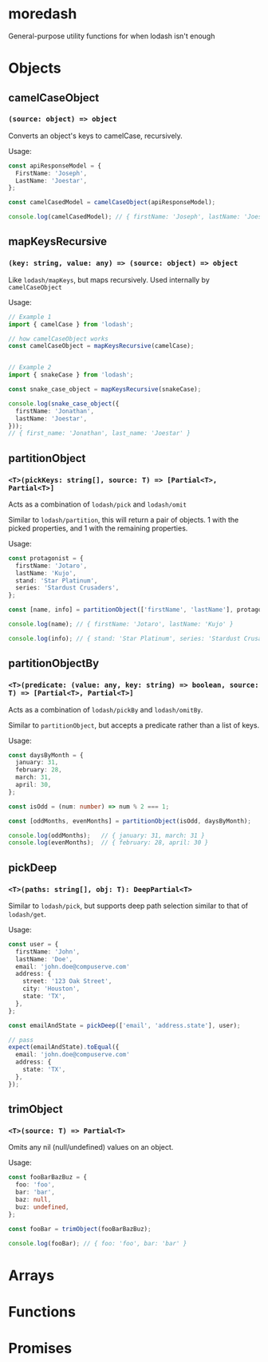 # moredash
General-purpose utility functions for when lodash isn't enough


# Objects

## camelCaseObject
### `(source: object) => object`

Converts an object's keys to camelCase, recursively.

Usage:
```ts
const apiResponseModel = {
  FirstName: 'Joseph',
  LastName: 'Joestar',
};

const camelCasedModel = camelCaseObject(apiResponseModel);

console.log(camelCasedModel); // { firstName: 'Joseph', lastName: 'Joestar' }
```



## mapKeysRecursive
### `(key: string, value: any) => (source: object) => object`

Like `lodash/mapKeys`, but maps recursively. Used internally by `camelCaseObject`

Usage:

```ts
// Example 1
import { camelCase } from 'lodash';

// how camelCaseObject works
const camelCaseObject = mapKeysRecursive(camelCase);


// Example 2
import { snakeCase } from 'lodash';

const snake_case_object = mapKeysRecursive(snakeCase);

console.log(snake_case_object({
  firstName: 'Jonathan',
  lastName: 'Joestar',
}));
// { first_name: 'Jonathan', last_name: 'Joestar' }
```



## partitionObject
### `<T>(pickKeys: string[], source: T) => [Partial<T>, Partial<T>]`

Acts as a combination of `lodash/pick` and `lodash/omit`

Similar to `lodash/partition`, this will return a pair of objects. 1 with the picked properties, and 1 with the remaining properties.

Usage:

```ts
const protagonist = {
  firstName: 'Jotaro',
  lastName: 'Kujo',
  stand: 'Star Platinum',
  series: 'Stardust Crusaders',
};

const [name, info] = partitionObject(['firstName', 'lastName'], protagonist);

console.log(name); // { firstName: 'Jotaro', lastName: 'Kujo' }

console.log(info); // { stand: 'Star Platinum', series: 'Stardust Crusaders' }
```



## partitionObjectBy
### `<T>(predicate: (value: any, key: string) => boolean, source: T) => [Partial<T>, Partial<T>]`

Acts as a combination of `lodash/pickBy` and `lodash/omitBy`.

Similar to `partitionObject`, but accepts a predicate rather than a list of keys.

Usage:

```ts
const daysByMonth = {
  january: 31,
  february: 28,
  march: 31,
  april: 30,
};

const isOdd = (num: number) => num % 2 === 1;

const [oddMonths, evenMonths] = partitionObject(isOdd, daysByMonth);

console.log(oddMonths);   // { january: 31, march: 31 }
console.log(evenMonths);  // { february: 28, april: 30 }
```



## pickDeep
### `<T>(paths: string[], obj: T): DeepPartial<T>`

Similar to `lodash/pick`, but supports deep path selection similar to that of `lodash/get`.

Usage:
```ts
const user = {
  firstName: 'John',
  lastName: 'Doe',
  email: 'john.doe@compuserve.com'
  address: {
    street: '123 Oak Street',
    city: 'Houston',
    state: 'TX',
  },
};

const emailAndState = pickDeep(['email', 'address.state'], user);

// pass
expect(emailAndState).toEqual({
  email: 'john.doe@compuserve.com'
  address: {
    state: 'TX',
  },
});
```



## trimObject
### `<T>(source: T) => Partial<T>`

Omits any nil (null/undefined) values on an object.

Usage:
```ts
const fooBarBazBuz = {
  foo: 'foo',
  bar: 'bar',
  baz: null,
  buz: undefined,
};

const fooBar = trimObject(fooBarBazBuz);

console.log(fooBar); // { foo: 'foo', bar: 'bar' }
```



# Arrays




# Functions




# Promises
